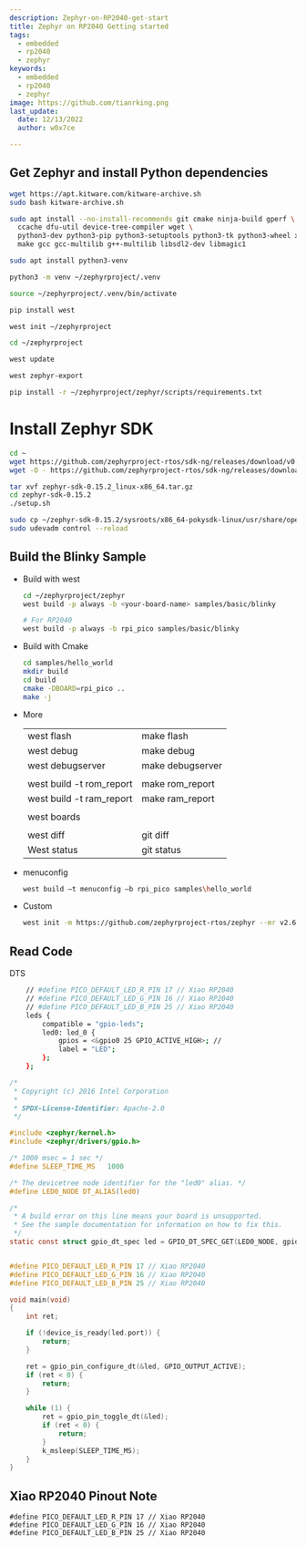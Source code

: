 ```yaml
---
description: Zephyr-on-RP2040-get-start
title: Zephyr on RP2040 Getting started
tags:
  - embedded
  - rp2040
  - zephyr
keywords:
  - embedded
  - rp2040
  - zephyr
image: https://github.com/tianrking.png
last_update:
  date: 12/13/2022
  author: w0x7ce

---
```


## Get Zephyr and install Python dependencies

```bash
wget https://apt.kitware.com/kitware-archive.sh
sudo bash kitware-archive.sh
```

```bash
sudo apt install --no-install-recommends git cmake ninja-build gperf \
  ccache dfu-util device-tree-compiler wget \
  python3-dev python3-pip python3-setuptools python3-tk python3-wheel xz-utils file \
  make gcc gcc-multilib g++-multilib libsdl2-dev libmagic1
```

```bash
sudo apt install python3-venv

python3 -m venv ~/zephyrproject/.venv

source ~/zephyrproject/.venv/bin/activate

pip install west

west init ~/zephyrproject

cd ~/zephyrproject

west update

west zephyr-export

pip install -r ~/zephyrproject/zephyr/scripts/requirements.txt
```

# Install Zephyr SDK

```bash
cd ~
wget https://github.com/zephyrproject-rtos/sdk-ng/releases/download/v0.15.2/zephyr-sdk-0.15.2_linux-x86_64.tar.gz
wget -O - https://github.com/zephyrproject-rtos/sdk-ng/releases/download/v0.15.2/sha256.sum | shasum --check --ignore-missing
```

```bash
tar xvf zephyr-sdk-0.15.2_linux-x86_64.tar.gz
cd zephyr-sdk-0.15.2
./setup.sh
```

```bash
sudo cp ~/zephyr-sdk-0.15.2/sysroots/x86_64-pokysdk-linux/usr/share/openocd/contrib/60-openocd.rules /etc/udev/rules.d
sudo udevadm control --reload
```

## Build the Blinky Sample

- Build with west

	```bash
	cd ~/zephyrproject/zephyr
	west build -p always -b <your-board-name> samples/basic/blinky

	# For RP2040
	west build -p always -b rpi_pico samples/basic/blinky
	```
- Build with Cmake 

	```bash
	cd samples/hello_world
	mkdir build
	cd build
	cmake -DBOARD=rpi_pico ..
	make -j
	```

- More

	|||
	|---|---|
	|west flash|make flash|
	|west debug |make debug|
	|west debugserver|make debugserver|
	|||
	|west build -t rom_report|make rom_report|
	|west build -t ram_report|make ram_report|
	|||
	|west boards||
	|||
	|west diff|git diff|
	|West status|git status|

- menuconfig

	```bash
	west build –t menuconfig –b rpi_pico samples\hello_world
	```

- Custom

	```bash
	west init -m https://github.com/zephyrproject-rtos/zephyr --mr v2.6.0
	```

## Read Code

DTS

```bash title='~/zephyrproject/zephyr/boards/arm/rpi_pico/rpi_pico.dts'
	// #define PICO_DEFAULT_LED_R_PIN 17 // Xiao RP2040
	// #define PICO_DEFAULT_LED_G_PIN 16 // Xiao RP2040
	// #define PICO_DEFAULT_LED_B_PIN 25 // Xiao RP2040
	leds {
		compatible = "gpio-leds";
		led0: led_0 {
			gpios = <&gpio0 25 GPIO_ACTIVE_HIGH>; //
			label = "LED";
		};
	};

```

```c title='~/zephyrproject/zephyr/samples/basic/blinky/src/main.c'
/*
 * Copyright (c) 2016 Intel Corporation
 *
 * SPDX-License-Identifier: Apache-2.0
 */

#include <zephyr/kernel.h>
#include <zephyr/drivers/gpio.h>

/* 1000 msec = 1 sec */
#define SLEEP_TIME_MS   1000

/* The devicetree node identifier for the "led0" alias. */
#define LED0_NODE DT_ALIAS(led0)

/*
 * A build error on this line means your board is unsupported.
 * See the sample documentation for information on how to fix this.
 */
static const struct gpio_dt_spec led = GPIO_DT_SPEC_GET(LED0_NODE, gpios);


#define PICO_DEFAULT_LED_R_PIN 17 // Xiao RP2040
#define PICO_DEFAULT_LED_G_PIN 16 // Xiao RP2040
#define PICO_DEFAULT_LED_B_PIN 25 // Xiao RP2040

void main(void)
{
	int ret;

	if (!device_is_ready(led.port)) {
		return;
	}

	ret = gpio_pin_configure_dt(&led, GPIO_OUTPUT_ACTIVE);
	if (ret < 0) {
		return;
	}

	while (1) {
		ret = gpio_pin_toggle_dt(&led);
		if (ret < 0) {
			return;
		}
		k_msleep(SLEEP_TIME_MS);
	}
}

```

## Xiao RP2040 Pinout Note

```
#define PICO_DEFAULT_LED_R_PIN 17 // Xiao RP2040
#define PICO_DEFAULT_LED_G_PIN 16 // Xiao RP2040
#define PICO_DEFAULT_LED_B_PIN 25 // Xiao RP2040
```